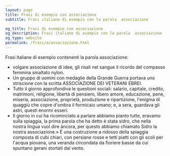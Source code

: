 ```yaml
---
layout: page
title: Frasi di esempio con associazione 
subtitle: Frasi italiane di esempio con la parola  associazione

og_title: Frasi di esempio con associazione 
og_description: Frasi italiane di esempio con la parola  associazione
og_type: website
permalink: /frasi/a/associazione.html
---
```


Frasi italiane di esempio contenenti la parola associazione:


- volgare associazione di idee, gli risalì nel sangue il ricordo del compasso femmina smaltato nylon.
- Un gruppo di uomini con medaglie della Grande Guerra portava uno striscione con la scritta ASSOCIAZIONE DEI VETERANI EBREI.
- Tutto il giorno approfondiva le questioni sociali: salario, capitale, credito, matrimoni, religione, libertà di pensiero, libero amore, educazione, pene, miseria, associazione, proprietà, produzione e ripartizione, l'enigma di quaggiù che copre d'ombra il formicaio umano; e, a sera, guardava gli astri, questi enormi esseri.
- Il giorno in cui ha ricominciato a parlare abbiamo pianto tutte, eravamo sulla spiaggia, la prima parola che ha detto è stata sidro, che nella nostra lingua vuol dire àncora, per questo abbiamo chiamato Sidro la nostra associazione.» È una costruzione a ridosso della spiaggia composta di cubi chiari, con persiane rosse e tetti piatti con gli scoli per l'acqua piovana, una veranda circondata da fioriere basse da cui spuntano gerani stortati dal vento.
